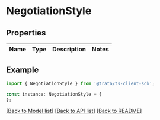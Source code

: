 # NegotiationStyle


## Properties

Name | Type | Description | Notes
------------ | ------------- | ------------- | -------------

## Example

```typescript
import { NegotiationStyle } from '@trata/ts-client-sdk';

const instance: NegotiationStyle = {
};
```

[[Back to Model list]](../README.md#documentation-for-models) [[Back to API list]](../README.md#documentation-for-api-endpoints) [[Back to README]](../README.md)
